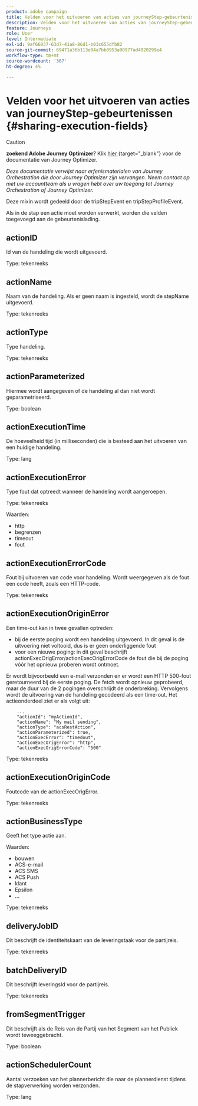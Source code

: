 ```yaml
---
product: adobe campaign
title: Velden voor het uitvoeren van acties van journeyStep-gebeurtenissen
description: Velden voor het uitvoeren van acties van journeyStep-gebeurtenissen
feature: Journeys
role: User
level: Intermediate
exl-id: 9af66037-63d7-41a8-86d1-b03c655dfb82
source-git-commit: 69471a36b113e04a7bb0953a90977ad4020299e4
workflow-type: tm+mt
source-wordcount: '367'
ht-degree: 4%

---
```


# Velden voor het uitvoeren van acties van journeyStep-gebeurtenissen {#sharing-execution-fields}


>[!CAUTION]
>
>**zoekend Adobe Journey Optimizer**? Klik [&#x200B; hier &#x200B;](https://experienceleague.adobe.com/nl/docs/journey-optimizer/using/ajo-home){target="_blank"} voor de documentatie van Journey Optimizer.
>
>
>_Deze documentatie verwijst naar erfenismaterialen van Journey Orchestration die door Journey Optimizer zijn vervangen. Neem contact op met uw accountteam als u vragen hebt over uw toegang tot Journey Orchestration of Journey Optimizer._


Deze mixin wordt gedeeld door de tripStepEvent en tripStepProfileEvent.

Als in de stap een actie moet worden verwerkt, worden die velden toegevoegd aan de gebeurtenislading.

## actionID

Id van de handeling die wordt uitgevoerd.

Type: tekenreeks

## actionName

Naam van de handeling. Als er geen naam is ingesteld, wordt de stepName uitgevoerd.

Type: tekenreeks

## actionType

Type handeling.

Type: tekenreeks

## actionParameterized

Hiermee wordt aangegeven of de handeling al dan niet wordt geparametriseerd.

Type: boolean

## actionExecutionTime

De hoeveelheid tijd (in milliseconden) die is besteed aan het uitvoeren van een huidige handeling.

Type: lang

## actionExecutionError

Type fout dat optreedt wanneer de handeling wordt aangeroepen.

Type: tekenreeks

Waarden:
* http
* begrenzen
* timeout
* fout

## actionExecutionErrorCode

Fout bij uitvoeren van code voor handeling. Wordt weergegeven als de fout een code heeft, zoals een HTTP-code.

Type: tekenreeks

## actionExecutionOriginError

Een time-out kan in twee gevallen optreden:

* bij de eerste poging wordt een handeling uitgevoerd. In dit geval is de uitvoering niet voltooid, dus is er geen onderliggende fout
* voor een nieuwe poging: in dit geval beschrijft actionExecOrigError/actionExecOrigErrorCode de fout die bij de poging vóór het opnieuw proberen wordt ontmoet.

Er wordt bijvoorbeeld een e-mail verzonden en er wordt een HTTP 500-fout geretourneerd bij de eerste poging. De fetch wordt opnieuw geprobeerd, maar de duur van de 2 pogingen overschrijdt de onderbreking. Vervolgens wordt de uitvoering van de handeling gecodeerd als een time-out. Het actieonderdeel ziet er als volgt uit:

```
    ...
    "actionId": "myActionId",
    "actionName": "My mail sending",
    "actionType": "acsRestAction",
    "actionParameterized": true,
    "actionExecError": "timedout",
    "actionExecOrigError": "http",
    "actionExecOrigErrorCode": "500"
```

Type: tekenreeks

## actionExecutionOriginCode

Foutcode van de actionExecOrigError.

Type: tekenreeks

## actionBusinessType

Geeft het type actie aan.

Waarden:

* bouwen
* ACS-e-mail
* ACS SMS
* ACS Push
* klant
* Epsilon
* ...

Type: tekenreeks

## deliveryJobID

Dit beschrijft de identiteitskaart van de leveringstaak voor de partijreis.

Type: tekenreeks

## batchDeliveryID

Dit beschrijft leveringsId voor de partijreis.

Type: tekenreeks

## fromSegmentTrigger

Dit beschrijft als de Reis van de Partij van het Segment van het Publiek wordt teweeggebracht.

Type: boolean

## actionSchedulerCount

Aantal verzoeken van het plannerbericht die naar de plannerdienst tijdens de stapverwerking worden verzonden.

Type: lang
